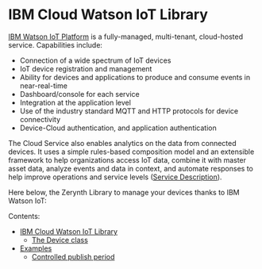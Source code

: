 <!-- _lib.ibmcloud.iot -->
# IBM Cloud Watson IoT Library

[IBM Watson IoT Platform](https://www.ibm.com/internet-of-things/) is a fully-managed, multi-tenant, cloud-hosted service.
Capabilities include:


* Connection of a wide spectrum of IoT devices
* IoT device registration and management
* Ability for devices and applications to produce and consume events in near-real-time
* Dashboard/console for each service
* Integration at the application level
* Use of the industry standard MQTT and HTTP protocols for device connectivity
* Device-Cloud authentication, and application authentication

The Cloud Service also enables analytics on the data from connected devices. It uses a simple rules-based composition model and an extensible framework to help organizations access IoT data, combine it with master asset data, analyze events and data in context, and automate responses to help improve operations and service levels ([Service Description](https://www-03.ibm.com/software/sla/sladb.nsf/pdf/6738-03/$file/i126-6738-03_06-2016_en_US.pdf)).

Here below, the Zerynth Library to manage your devices thanks to IBM Watson IoT:


Contents:

-   [IBM Cloud Watson IoT Library](/latest/reference/libs/ibmcloud/iot/docs/iot/)
    -   [The Device class](/latest/reference/libs/ibmcloud/iot/docs/iot/#the-device-class)
-   [Examples](/latest/reference/libs/ibmcloud/iot/docs/examples/)
    -   [Controlled publish period](/latest/reference/libs/ibmcloud/iot/docs/examples/#controlled-publish-period)
<!--stackedit_data:
eyJoaXN0b3J5IjpbLTEyMDIxNDc4NV19
-->